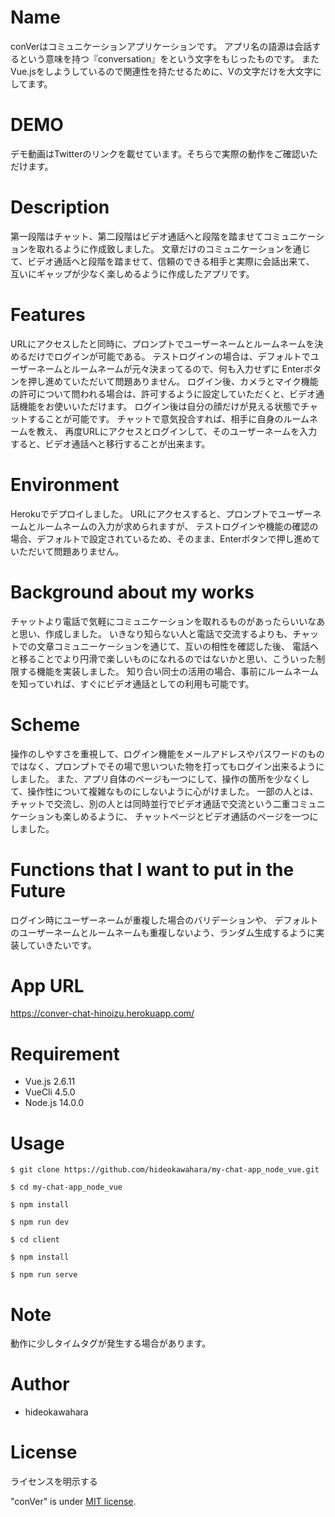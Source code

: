 # Name
 
conVerはコミュニケーションアプリケーションです。
アプリ名の語源は会話するという意味を持つ『conversation』をという文字をもじったものです。
またVue.jsをしようしているので関連性を持たせるために、Vの文字だけを大文字にしてます。

# DEMO
デモ動画はTwitterのリンクを載せています。そちらで実際の動作をご確認いただけます。

# Description

第一段階はチャット、第二段階はビデオ通話へと段階を踏ませてコミュニケーションを取れるように作成致しました。
文章だけのコミュニケーションを通じて、ビデオ通話へと段階を踏ませて、信頼のできる相手と実際に会話出来て、
互いにギャップが少なく楽しめるように作成したアプリです。

 
# Features
 
URLにアクセスしたと同時に、プロンプトでユーザーネームとルームネームを決めるだけでログインが可能である。
テストログインの場合は、デフォルトでユーザーネームとルームネームが元々決まってるので、何も入力せずに
Enterボタンを押し進めていただいて問題ありません。
ログイン後、カメラとマイク機能の許可について問われる場合は、許可するように設定していただくと、ビデオ通話機能をお使いいただけます。
ログイン後は自分の顔だけが見える状態でチャットすることが可能です。
チャットで意気投合すれば、相手に自身のルームネームを教え、
再度URLにアクセスとログインして、そのユーザーネームを入力すると、ビデオ通話へと移行することが出来ます。

 
# Environment

Herokuでデプロイしました。
URLにアクセスすると、プロンプトでユーザーネームとルームネームの入力が求められますが、
テストログインや機能の確認の場合、デフォルトで設定されているため、そのまま、Enterボタンで押し進めていただいて問題ありません。

# Background about my works

チャットより電話で気軽にコミュニケーションを取れるものがあったらいいなあと思い、作成しました。
いきなり知らない人と電話で交流するよりも、チャットでの文章コミュニーケーションを通じて、互いの相性を確認した後、
電話へと移ることでより円滑で楽しいものになれるのではないかと思い、こういった制限する機能を実装しました。
知り合い同士の活用の場合、事前にルームネームを知っていれば、すぐにビデオ通話としての利用も可能です。

# Scheme

操作のしやすさを重視して、ログイン機能をメールアドレスやパスワードのものではなく、プロンプトでその場で思いついた物を打ってもログイン出来るようにしました。
また、アプリ自体のページも一つにして、操作の箇所を少なくして、操作性について複雑なものにしないように心がけました。
一部の人とは、チャットで交流し、別の人とは同時並行でビデオ通話で交流という二重コミュニケーションも楽しめるように、
チャットページとビデオ通話のページを一つにしました。

# Functions that I want to put in the Future
 
ログイン時にユーザーネームが重複した場合のバリデーションや、
デフォルトのユーザーネームとルームネームも重複しないよう、ランダム生成するように実装していきたいです。

# App URL
 https://conver-chat-hinoizu.herokuapp.com/

# Requirement
  
* Vue.js 2.6.11
* VueCli 4.5.0
* Node.js 14.0.0
 
# Usage

`$ git clone https://github.com/hideokawahara/my-chat-app_node_vue.git`  

`$ cd my-chat-app_node_vue`

`$ npm install`

`$ npm run dev`

`$ cd client`

`$ npm install`

`$ npm run serve`

# Note
 
動作に少しタイムタグが発生する場合があります。
 
# Author
  
* hideokawahara

 
# License
ライセンスを明示する
 
"conVer" is under [MIT license](https://en.wikipedia.org/wiki/MIT_License).
